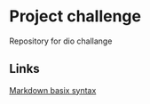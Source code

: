 # Project challenge 
Repository for dio challange
## Links
[Markdown basix syntax](https://www.markdownguide.org/basic-syntax/)
